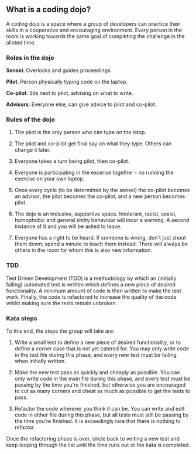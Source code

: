 ## What is a coding dojo?

A coding dojo is a space where a group of developers can practice their skills in a cooperative and encouraging environment. Every person in the room is working towards the same goal of completing the challenge in the alloted time.

### Roles in the dojo

**Sensei**: Overlooks and guides proceedings.

**Pilot**: Person physically typing code on the laptop.

**Co-pilot**: Sits next to pilot, advising on what to write.

**Advisors**: Everyone else, can give advice to pilot and co-pilot.

### Rules of the dojo

1. The pilot is the only person who can type on the latop.

2. The pilot and co-pilot get final say on what they type. Others can change it later.

3. Everyone takes a turn being pilot, then co-pilot.

4. Everyone is participating in the excerise together - no running the exercise on your own laptop.

5. Once every cycle (to be determined by the sensei) the co-pilot becomes an advisor, the pilot becomes the co-pilot, and a new person becomes pilot.

6. The dojo is an inclusive, supportive space. Intolerant, racist, sexist, homophobic and general shitty behaviour will incur a warning. A second instance of it and you will be asked to leave.

7. Everyone has a right to be heard. If someone is wrong, don't just shout them down; spend a minute to teach them instead. There will always be others in the room for whom this is also new information.

### TDD

Test Driven Development (TDD) is a methodology by which an (initially failing) automated test is written which defines a new piece of desired functionality. A minimum amount of code is then written to make the test work. Finally, the code is refactored to increase the quality of the code whilst making sure the tests remain unbroken.

### Kata steps

To this end, the steps the group will take are:

1. Write a small test to define a new piece of desired functionality, or to define a corner case that is not yet catered for. You may only write code in the test file during this phase, and every new test must be failing when initially written.

2. Make the new test pass as quickly and cheaply as possible. You can only write code in the main file during this phase, and every test must be passing by the time you're finished, but otherwise you are encouraged to cut as many corners and cheat as much as possible to get the tests to pass.

3. Refactor the code wherever you think it can be. You can write and edit code in either file during this phase, but all tests must still be passing by the time you're finished. It is exceedingly rare that there is nothing to refactor.

Once the refactoring phase is over, circle back to writing a new test and keep looping through the list until the time runs out or the kata is completed.